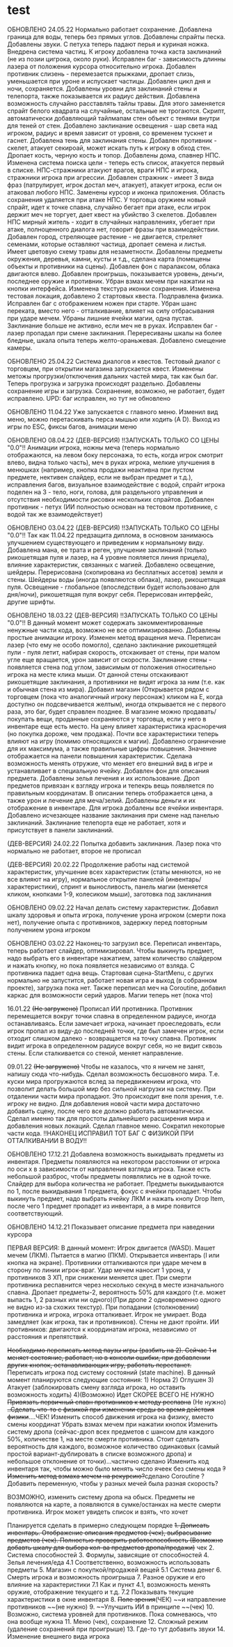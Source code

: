 # test
ОБНОВЛЕНО 24.05.22 Нормально работает сохранение. Добавлена граница для воды, теперь без прямых углов. Добавлены спрайты песка. Добавлены звуки. С петуха теперь падают перья и куриная ножка. Внедрена система частиц. К игроку добавлена точка каста заклинаний (не из позии цигрока, около руки). Исправлен баг - зависимость длинны лазера от положения курсора относительно игрока. Добавлен противник слизень - перемезается прыжками, дропает слизь, уменьшается при уроне и испускает частицы. Добавлен цикл дня и ночи, сохраняется. Добавлены уровни для заклинаний стены и телепорта, также показывается их радиус действия. Добавлена возможность случайно расставлять тайлы травы. Для этого заменяется спрайт белого квадрата на случайные, остальные не трогаются. Скрипт, автоматически добавляющий тайлмапам стен объект с тенями внутри для теней от стен. Добавлено заклинание освещения - шар света над игроком, радиус и время зависит от уровня, со временем тускнет и гаснет. Добавлена тень для заклинания стены. Добавлен противник - скелет, атакует секироай, может искать путь к игроку в обход стен. Дропает кость, черную кость и топор. Добавлены дома, спавнер НПС. Изменена система поиска цели - теперь есть список, атакуется первый в списке. НПС-стражники атакуют врагов, враги НПС и игрока, стражники игрока при агрессии. Добавлен стражник - имеет 3 вида фраз (патрулирует, игрок достал меч, атакует), атакует игрока, если он атаковал любого НПС. Заменены курсор и иконка приложения. Область сохранения удаляется при атаке НПС. У торговца оружием новый спрайт, идет к точке спавна, случайно бегает при атаке, если игрок держит меч не торгует, дает квест на убийство 3 скелетов. Добавлен НПС мирный житель - ходит в случайных направлениях, убегает при атаке, полноценного диалога нет, говорит фразы при взаимодействии. Добавлен город, стреляющее растение - не двигается, стреляет семенами, которые оставляют частица, дропает семена и листья. Имеет цветовую схему травы для незаметности. Добавлены предметы окружения, деревья, камни, кусты и т.д., сделана карта (помещены объекты и противники на сцены). Добавлен фон с паралаксом, облака двигаются влево. Добавлен проигрышь, показывается уровень, деньги, последнее оружие и противник. Убран взмах мечем при нажатии на кнопки интерфейса. Изменена текстура иконки сохранения. Изменена тестовая локация, добавлено 2 стартовых квеста. Подправлена физика. Исправлен баг с отображением ножен при старте. Убран шанс переката, вместо него - отталкивание, влияет на силу отбрасывания при ударе мечем. Убраны лишние ячейки магии, одна пустая. Заклинание больше не активно, если меч не в руках. Исправлен баг - лазер пропадал при смене заклинания. Перересиваны шкалы на более бледные, шкала опыта теперь желто-ораньжевая. Добавлено смещение камеры.

ОБНОВЛЕНО 25.04.22 Система диалогов и квестов. Тестовый диалог с торговцем, при открытии магазина запускается квест. Изменены метожы прогрузки/отключения дальних частей мира, так как был баг. Теперь прогрузка и загрузка происходят раздельно. Добавлены сохранение игры и загрузка. Сохранение, возможно, не работает, будет исправлено. UPD: баг исправлен, но тут не обновлено

ОБНОВЛЕНО 11.04.22 Уже запускается с главного меню. Изменил вид меню, можно перетаскивать перса мышью или ходить (A D). Выход из игры по ESC, фиксы багов, анимации меню

ОБНОВЛЕНО 08.04.22 (ДЕВ-ВЕРСИЯ) !!ЗАПУСКАТЬ ТОЛЬКО СО ЦЕНЫ "0.0"!! Анимации игрока, ножны меча (теперь нормально отображаются, на левом боку персонажа, то есть, когда игрок смотрит влево, видна только часть), меч в руках игрока, мелкие улучшения в менюшках (например, кнопка продажи неактивна при пустом предмете, нективен слайдер, если не выбран предмет и т.д.), исправления багов, визуальное взаимодействие с водой, спрайт игрока поделен на 3 - тело, ноги, голова, для раздельного управления и отсутствия необходимости рисовки нескольких спрайтов. Добавлен противник - петух (ИИ полностью основан на тестовом противнике, с водой так же взаимодействует)

ОБНОВЛЕНО 03.04.22 (ДЕВ-ВЕРСИЯ) !!ЗАПУСКАТЬ ТОЛЬКО СО ЦЕНЫ "0.0"!! Так как 11.04.22 предзащита диплома, в основном занимаюсь улучшением существующего и приведеним к нормальному виду. Добавлена мана, ее трата и реген, улучшение заклинаний (только рикошетящая пуля и лазер, на 4 уровне пояляется линия прицела), влияние характеристик, связанных с магией. Добавлено освещение, шейдеры. Перерисована (скопирована из бесплатных ассетов) земля и стены. Шейдеры воды (иногда появляются облака), лазер, рикошетящая пуля. Освещение - глобальное (впоследствии будет использовано для дня/ночи), рикошетящая пуля вокруг себя. Перерисован интерфейс, другие шрифты.

ОБНОВЛЕНО 18.03.22 (ДЕВ-ВЕРСИЯ) !!ЗАПУСКАТЬ ТОЛЬКО СО ЦЕНЫ "0.0"!! В данный момент может содержать закомментированные ненужные части кода, возможно не все оптимизированно. Добавлены простые анимации игроку. Изменен метод вращения меча. Переписан лазер (что ему не особо помогло), сделано заклинание рикошетящей пули - пуля летит, набирая скорость, отскакивает от стены, при малом угле еще вращается, урон зависит от скорости. Заклинание стены - появляется стена под углом, зависимым от положения относительно игрока на месте клика мыши. От данной стены отскакивают рикошетящие заклинания, а противники не видят игрока за ним (т.е. как  и обычная стена из мира). Добавил магазин (Открывается рядом с торговцем (пока что аналогичный игроку персонаж) кликом на E, когда доступно он подсвечивается желтым), иногда открывается не с первого раза, это баг, будет справлен позднее. В магазине можно продавать/покупать вещи, проданные сохраняются у торговца, если у него в инвентаре еще есть место. На цену влияет характеристика красноречия (но покупка дороже, чем продажа). Почти все характеристики теперь влияют на игру (помимо относящихся к магии). Добавлено ограничение для их максимума, а также правильные цифры повышения. Значение отображается на панели повышения характеристик. Сделана возможность менять отружие, что меняет его внешний вид в игре и устанавливает в специальную ячейку. Добавлен фон для описания предмета. Добавлены зелья лечения и их использование. Дроп предметов привязан к взгляду игрока и тепекрь вещь появляется по правильным координатам. В описании теперь отображается цена, а также урон и лечение для меча/зелий. Добавлены деньги и их отображение в инвентаре. Для игрока добалены все ячейки инвентаря. Добавлено исчезающее название заклинания при смене над панелью заклинаний. Заклинание телепорта еще не работает, хотя и присутствует в панели заклинаний.

(ДЕВ-ВЕРСИЯ) 24.02.22 Попытка добавить заклинания. Лазер пока что нормально не работает, второе не прописал

(ДЕВ-ВЕРСИЯ) 20.02.22 Продолжение работы над системой характеристик, улучшение всех характеристик (статы меняются, но не все влияют на игру), нормальное открытие панелей (инвентарь/характеристики), спринт и выносливость, панель магии (меняется кликом, кнопками 1-9, колесиком мыши), заготовка под заклинания

ОБНОВЛЕНО 09.02.22 Начал делать систему характеристик. Добавил шкалу здоровья и опыта игрока, получение урона игроком (смерти пока нет), получение опыта с противников, задержку перед повторным получением урона игроком

ОБНОВЛЕНО 03.02.22 Наконец-то загрузил все. Переписал инвентарь, теперь работает слайдер, оптимизировал. Чтобы выкинуть предмет, надо выбрать его в инвентаре нажатием, затем количество слайдером и нажать кнопку, но пока появляется независимо от взляда. С противника падает одна вещь. Стартовая сцена-StartMenu, с других нормально не запустится, работает новая игра и выход (в собранном проекте), загрузка пока нет. Также переписал меч на Coroutine, добавил каркас для возможности серий ударов. Магии теперь нет (пока что)

16.01.22 ~~(Не загружено)~~ Прописал ИИ противника. Противник перемещается вокруг точки спавна в определенном радиусе, иногда останавливаясь. Если замечает игрока, начинает проеследовать, если игрок пропал из виду-до последней точки, где был замечен игрок, если отходит слишком далеко - возвращается на точку спавна. Противник видит игрока в определенном радиусе вокруг себя, но не видит сквозь стены. Если сталкивается со стеной, меняет направление.


09.01.22 ~~(Не загружено)~~
Чтобы не казалось, что я ничем не занят, напишу сюда что-нибудь. Сделал возможность бесшовного мира. Т.е. куски мира прогружаются вслед за передвижением игрока, что позволит делать большой мир без сильной нагрузки на систему. При отдалении части мира пропадают. Это происходит вне поля зрения, т.е. игроку не видно. Для добавления новой части мира достаточно добавить сцену, после чего все должно работать автоматически. Сделал именно так для простоты дальнейшего расширения мира и добавления новых локаций. Сделал главное меню. Сократил некоторые части кода.
!!НАКОНЕЦ ИСПРАВИЛ ТОТ БАГ С ФИЗИКОЙ ПРИ ОТТАЛКИВАНИИ В ВОДУ!!


ОБНОВЛЕНО 17.12.21
Добавлена возможность выкидывать предметы из инвентаря. Предметы появляются на некотором расстоянии от игрока по оси x в зависимости от направления взгляда игрока. Также есть небольшой разброс, чтобы предметы появлялись не в одной точке. Слайдер для выбора количества не работает. Предметы выкидываются по 1, после выкидывания 1 предмета, фокус с ячейки пропадает. Чтобы выкинуть предмет, надо выбрать ячейку ЛКМ и нажать кнопу Drop Item, после чего 1 предмет пропадет из инвентаря, а в мире появится соответствующий.


ОБНОВЛЕНО 14.12.21
Показывает описание предмета при наведении курсора



ПЕРВАЯ ВЕРСИЯ:
В данный момент:
Игрок двигается (WASD). Машет мечем (ЛКМ). Пытается в магию (ПКМ). Открывается инвентарь (I или кнопка на экране). Противники отталкиваются при ударе мечем в сторону по линии игрок-враг. Удар мечем наносит 1 урона, у противников 3 ХП, при снижении меняется цвет. При смерти противника респавнится через несколько секунд в месте изначального спавна. Дропает предметы-2, вероятность 50% для каждого (т.е. может выпасть 1, 2 разных или ни одного)(При дропе 2 одновременно одного не видно из-за схожих текстур). При попадании (столкновении) противника и игрока, игрока отталкивает. Игрок не умирает. Вода замедляет (как игрока, так и противников). Стены не дают пройти.
ИИ противников: двигаются к координатам игрока, независимо от расстояния и препятствий.




~~Необходимо переписать метод паузы игры (разбить на 2). Сейчас 1 и меняет состояние, работает, но в консоли ошибки, при добавлении других кнопок, останавливающих игру, работать перестанет.~~
Переписать игрока под систему состояний (state machine). В данный момент планируются следующие состояния: 1) Норма 2) Оглушен 3) Атакует (заблокировать смену взгляда игрока, но оставить возможность ходить) 4)(Возможно) Идет СКОРЕЕ ВСЕГО НЕ НУЖНО
~~Привязать первичный спавн противников к методу респавна~~ (Не нужно)
~~..Сделать что-то с физикой при изменении среды во время действия физики~~....ЧЕК!
Изменить способ движения игрока на физику, вместо смены координат
Убрать взмах мечем при нажатии кнопок
Изменить систему дропа (сейчас-дроп всех предметов с шансом для каждого 50%, количестве 1, на месте смерти противника. Стоит сделать вероятность для каждого, возможное количество одинаковых (самый простой вариант-дублировать в списке возможного дропа) и небольшое отклонение от точки)...частично сделано
Изменить код инвентаря так, чтобы можно было менять число ячеек без смены кода
~~?Изменить метод взмаха мечем на рекурсию?~~сделано Coroutine
?Добавить переменную, чтобы у разных мечей была разная скорость?



ВОЗМОЖНО, изменить систему дропа на обыск. Предметы не появляются на карте, а появляются в сумке/останках на месте смерти противника. Игрок может увидеть список и взять, что хочет


Планируется сделать в примерно следующем порядке
~~1.	Дописать инвентарь. Отображение описания предметов (чек), выбрасывание предметов (чек). Полностью проверить работоспособность (Возможно добавть шкалу для выбора кол-ва предметов дропа/продажи)~~ чек
2.	Система способностей
3.	Формулы, зависящие от способностей
4.	Зелья лечения/еда
  4.1 Соответственно, возможность использовать предметы
5.	Магазин с покупкой/продажей вещей
  5.1 Система денег
6.	Смерть игрока и возможность проигрыша
7.	Разное оружие и его влияние на характеристики
  7.1 Как и пункт 4.1, возможность менять оружие, отображение текущего и т.д.
  7.2 Показывать текущие характеристики в окне инвентаря
8.	~~Поле зрения~~(ЧЕК) ~~и направление противников ~~(не нужно)
9.	~~Улучшить ИИ в принципе ~~(чек)
10.	Возможно, система уровней для противников. Пока сомневаюсь, что она вообще нужна
11.	Меню (чек), сохранение
12.	Сложный режим (удаление сохранений при проигрыше)
13.	Где-то тут добавить звуки
14.	Изменение внешнего вида игрока
